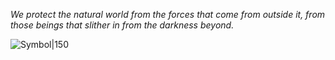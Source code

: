 *We protect the natural world from the forces that come from outside it, from those beings that slither in from the darkness beyond.*

![Symbol|150](dolmen-delapouite.svg)